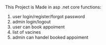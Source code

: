 This Project is Made in asp .net core
functions: 
1) user login/register/forgot password
2) admin login/logout
3) user can book appoiment
4) list of vacines
5) admin can handel booked appoiment 
